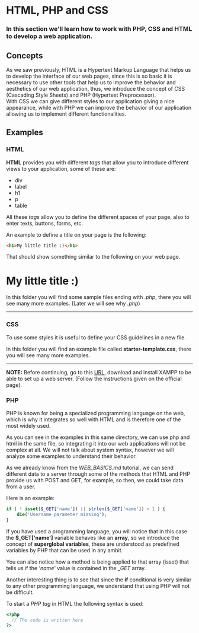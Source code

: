 # HTML, PHP and CSS

### In this section we'll learn how to work with PHP, CSS and HTML to develop a web application.

## Concepts
As we saw previously, HTML is a Hypertext Markup Language that helps us to develop the interface of our web pages, since this is so basic it is necessary to use other tools that help us to improve the behavior and aesthetics of our web application, thus, we introduce the concept of CSS (Cascading Style Sheets) and PHP (Hypertext Preprocessor).	
With CSS we can give different styles to our application giving a nice appearance, while with PHP we can improve the behavior of our application allowing us to implement different functionalities.

## Examples

### HTML

**HTML** provides you with different _tags_ that allow you to introduce different views to your application, some of these are:

- div
- label
- h1
- p
- table

All these _tags_ allow you to define the different spaces of your page, also to enter texts, buttons, forms, etc.

An example to define a title on your page is the following:

```html
<h1>My little title :)</h1>
```

That should show something similar to the following on your web page.

<h1>My little title :)</h1>

In this folder you will find some sample files ending with *.php*, there you will see many more examples. (Later we will see why *.php*)

---

### CSS

To use some styles it is useful to define your CSS guidelines in a new file.

In this folder you will find an example file called **starter-template.css**, there you will see many more examples.

---

**NOTE:** Before continuing, go to this [URL](https://www.apachefriends.org/download.html), download and install XAMPP to be able to set up a web server. (Follow the instructions given on the official page).

### PHP

PHP is known for being a specialized programming language on the web, which is why it integrates so well with HTML and is therefore one of the most widely used.

As you can see in the examples in this same directory, we can use php and html in the same file, so integrating it into our web applications will not be complex at all. We will not talk about system syntax, however we will analyze some examples to understand their behavior.

As we already know from the _WEB\_BASICS.md_ tutorial, we can send different data to a server through some of the methods that HTML and PHP provide us with POST and GET, for example, so then, we could take data from a user.

Here is an example:

```php
if ( ! isset($_GET['name']) || strlen($_GET['name']) < 1 ) {
    die('Username parameter missing');
}
```

If you have used a programming language, you will notice that in this case the **$\_GET[\'name\']** variable behaves like an __array__, so we introduce the concept of __superglobal variables__, these are understood as predefined variables by PHP that can be used in any ambit.

You can also notice how a method is being applied to that array (isset) that tells us if the _\'name\'_ value is contained in the __GET_ array.

Another interesting thing is to see that since the **if** conditional is very similar to any other programming language, we understand that using PHP will not be difficult.

To start a _PHP tag_ in HTML the following syntax is used:

```php
<?php 
  // The code is written here
?>
```
